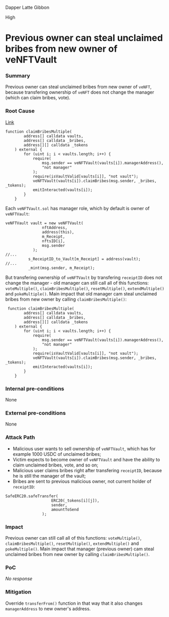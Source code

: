 Dapper Latte Gibbon

High

# Previous owner can steal unclaimed bribes from new owner of veNFTVault

### Summary

Previous owner can steal unclaimed bribes from new owner of `veNFT`, because transfering ownership of `veNFT` does not change the manager (which can claim bribes, vote).

### Root Cause

[Link](https://github.com/sherlock-audit/2024-11-debita-finance-v3/blob/1465ba6884c4cc44f7fc28e51f792db346ab1e33/Debita-V3-Contracts/contracts/Non-Fungible-Receipts/veNFTS/Aerodrome/Receipt-veNFT.sol#L128-L142)
```solidity
function claimBribesMultiple(
        address[] calldata vaults,
        address[] calldata _bribes,
        address[][] calldata _tokens
    ) external {
        for (uint i; i < vaults.length; i++) {
            require(
                msg.sender == veNFTVault(vaults[i]).managerAddress(),
                "not manager"
            );
            require(isVaultValid[vaults[i]], "not vault");
            veNFTVault(vaults[i]).claimBribes(msg.sender, _bribes, _tokens);
            emitInteracted(vaults[i]);
        }
    }
```
Each `veNFTVault.sol` has manager role, which by default is owner of `veNFTVault`:
```solidity
veNFTVault vault = new veNFTVault(
                nftAddress,
                address(this),
                m_Receipt,
                nftsID[i],
                msg.sender
            );
//...
          s_ReceiptID_to_Vault[m_Receipt] = address(vault);
//...
          _mint(msg.sender, m_Receipt);
```
But transfering ownership of `veNFTVault` by transfering `receiptID` does not change the manager - old manager can still call all of this functions: `voteMultiple()`, `claimBribesMultiple()`, `resetMultiple()`, `extendMultiple()` and `pokeMultiple()`. Main impact that old manager cam steal unclaimed bribes from new owner by calling `claimBribesMultiple()`:
```solidity
 function claimBribesMultiple(
        address[] calldata vaults,
        address[] calldata _bribes,
        address[][] calldata _tokens
    ) external {
        for (uint i; i < vaults.length; i++) {
            require(
                msg.sender == veNFTVault(vaults[i]).managerAddress(),
                "not manager"
            );
            require(isVaultValid[vaults[i]], "not vault");
            veNFTVault(vaults[i]).claimBribes(msg.sender, _bribes, _tokens);
            emitInteracted(vaults[i]);
        }
    }
```

### Internal pre-conditions

None

### External pre-conditions

None

### Attack Path

- Malicious user wants to sell ownership of `veNFTVault`, which has for example 1000 USDC of unclaimed bribes;
- Victim expects to become owner of `veNFTVault` and have the ability to claim unclaimed bribes, vote, and so on;
- Malicious user claims bribes right after transfering `receiptID`, because he is still the manager of the vault;
- Bribes are sent to previous malicious owner, not current holder of `receiptID`:
```solidity
SafeERC20.safeTransfer(
                    ERC20(_tokens[i][j]),
                    sender,
                    amountToSend
                );
```

### Impact

Previous owner can still call all of this functions: `voteMultiple()`, `claimBribesMultiple()`, `resetMultiple()`, `extendMultiple()` and `pokeMultiple()`. Main impact that manager (previous owner) cam steal unclaimed bribes from new owner by calling `claimBribesMultiple()`.

### PoC

_No response_

### Mitigation

Override `transferFrom()` function in that way that it also changes `managerAddress`  to new owner's address.